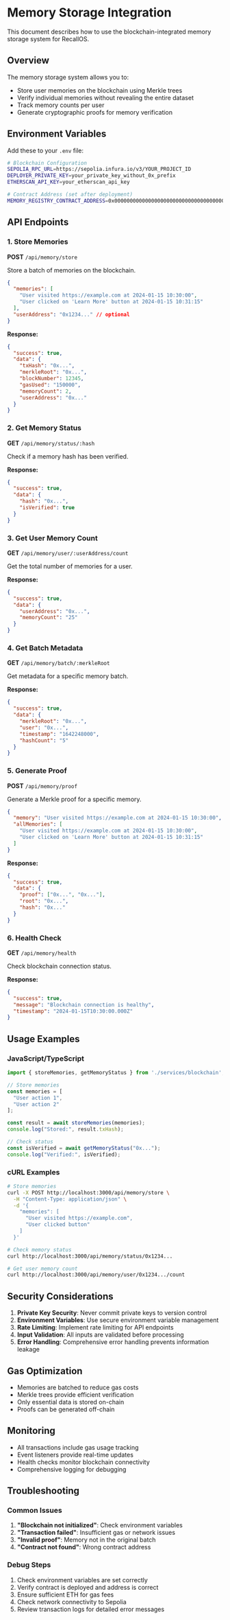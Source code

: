 # Memory Storage Integration

This document describes how to use the blockchain-integrated memory storage system for RecallOS.

## Overview

The memory storage system allows you to:
- Store user memories on the blockchain using Merkle trees
- Verify individual memories without revealing the entire dataset
- Track memory counts per user
- Generate cryptographic proofs for memory verification

## Environment Variables

Add these to your `.env` file:

```bash
# Blockchain Configuration
SEPOLIA_RPC_URL=https://sepolia.infura.io/v3/YOUR_PROJECT_ID
DEPLOYER_PRIVATE_KEY=your_private_key_without_0x_prefix
ETHERSCAN_API_KEY=your_etherscan_api_key

# Contract Address (set after deployment)
MEMORY_REGISTRY_CONTRACT_ADDRESS=0x0000000000000000000000000000000000000000
```

## API Endpoints

### 1. Store Memories
**POST** `/api/memory/store`

Store a batch of memories on the blockchain.

```json
{
  "memories": [
    "User visited https://example.com at 2024-01-15 10:30:00",
    "User clicked on 'Learn More' button at 2024-01-15 10:31:15"
  ],
  "userAddress": "0x1234..." // optional
}
```

**Response:**
```json
{
  "success": true,
  "data": {
    "txHash": "0x...",
    "merkleRoot": "0x...",
    "blockNumber": 12345,
    "gasUsed": "150000",
    "memoryCount": 2,
    "userAddress": "0x..."
  }
}
```

### 2. Get Memory Status
**GET** `/api/memory/status/:hash`

Check if a memory hash has been verified.

**Response:**
```json
{
  "success": true,
  "data": {
    "hash": "0x...",
    "isVerified": true
  }
}
```

### 3. Get User Memory Count
**GET** `/api/memory/user/:userAddress/count`

Get the total number of memories for a user.

**Response:**
```json
{
  "success": true,
  "data": {
    "userAddress": "0x...",
    "memoryCount": "25"
  }
}
```

### 4. Get Batch Metadata
**GET** `/api/memory/batch/:merkleRoot`

Get metadata for a specific memory batch.

**Response:**
```json
{
  "success": true,
  "data": {
    "merkleRoot": "0x...",
    "user": "0x...",
    "timestamp": "1642248000",
    "hashCount": "5"
  }
}
```

### 5. Generate Proof
**POST** `/api/memory/proof`

Generate a Merkle proof for a specific memory.

```json
{
  "memory": "User visited https://example.com at 2024-01-15 10:30:00",
  "allMemories": [
    "User visited https://example.com at 2024-01-15 10:30:00",
    "User clicked on 'Learn More' button at 2024-01-15 10:31:15"
  ]
}
```

**Response:**
```json
{
  "success": true,
  "data": {
    "proof": ["0x...", "0x..."],
    "root": "0x...",
    "hash": "0x..."
  }
}
```

### 6. Health Check
**GET** `/api/memory/health`

Check blockchain connection status.

**Response:**
```json
{
  "success": true,
  "message": "Blockchain connection is healthy",
  "timestamp": "2024-01-15T10:30:00.000Z"
}
```

## Usage Examples

### JavaScript/TypeScript

```typescript
import { storeMemories, getMemoryStatus } from './services/blockchain';

// Store memories
const memories = [
  "User action 1",
  "User action 2"
];

const result = await storeMemories(memories);
console.log("Stored:", result.txHash);

// Check status
const isVerified = await getMemoryStatus("0x...");
console.log("Verified:", isVerified);
```

### cURL Examples

```bash
# Store memories
curl -X POST http://localhost:3000/api/memory/store \
  -H "Content-Type: application/json" \
  -d '{
    "memories": [
      "User visited https://example.com",
      "User clicked button"
    ]
  }'

# Check memory status
curl http://localhost:3000/api/memory/status/0x1234...

# Get user memory count
curl http://localhost:3000/api/memory/user/0x1234.../count
```

## Security Considerations

1. **Private Key Security**: Never commit private keys to version control
2. **Environment Variables**: Use secure environment variable management
3. **Rate Limiting**: Implement rate limiting for API endpoints
4. **Input Validation**: All inputs are validated before processing
5. **Error Handling**: Comprehensive error handling prevents information leakage

## Gas Optimization

- Memories are batched to reduce gas costs
- Merkle trees provide efficient verification
- Only essential data is stored on-chain
- Proofs can be generated off-chain

## Monitoring

- All transactions include gas usage tracking
- Event listeners provide real-time updates
- Health checks monitor blockchain connectivity
- Comprehensive logging for debugging

## Troubleshooting

### Common Issues

1. **"Blockchain not initialized"**: Check environment variables
2. **"Transaction failed"**: Insufficient gas or network issues
3. **"Invalid proof"**: Memory not in the original batch
4. **"Contract not found"**: Wrong contract address

### Debug Steps

1. Check environment variables are set correctly
2. Verify contract is deployed and address is correct
3. Ensure sufficient ETH for gas fees
4. Check network connectivity to Sepolia
5. Review transaction logs for detailed error messages
